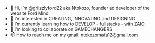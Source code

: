 - 👋 Hi, I’m @griizzlyford22 aka Ntokozo, founder ad developer of the website Ford Mind
- 👀 I’m interested in CREATING, INNOVATING and DESIGNING
- 🌱 I’m currently learning how to DEVELOP - fullstacks - with ZAIO
- 💞️ I’m looking to collaborate on GAMECHANGERS
- 📫 How to reach me on my gmail: ntokozomafa12@gmail.com

<!---
griizzlyford22/griizzlyford22 is a ✨ special ✨ repository because its `README.md` (this file) appears on your GitHub profile.
You can click the Preview link to take a look at your changes.
--->
